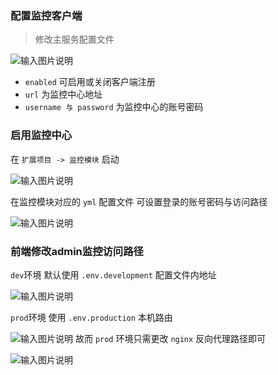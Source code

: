 ### 配置监控客户端

> 修改主服务配置文件

![输入图片说明](https://images.gitee.com/uploads/images/2021/1012/125136_28781454_1766278.png "屏幕截图.png")

* `enabled` 可启用或关闭客户端注册
* `url` 为监控中心地址
* `username 与 password` 为监控中心的账号密码

### 启用监控中心
在 `扩展项目 -> 监控模块` 启动

![输入图片说明](https://images.gitee.com/uploads/images/2021/1012/124911_85311d84_1766278.png "屏幕截图.png")

在监控模块对应的 `yml` 配置文件 可设置登录的账号密码与访问路径

![输入图片说明](https://images.gitee.com/uploads/images/2021/1012/125625_47e77f89_1766278.png "屏幕截图.png")

### 前端修改admin监控访问路径
`dev`环境 默认使用 `.env.development` 配置文件内地址

![输入图片说明](https://images.gitee.com/uploads/images/2021/1012/130306_65499b87_1766278.png "屏幕截图.png")

`prod`环境 使用 `.env.production` 本机路由

![输入图片说明](https://images.gitee.com/uploads/images/2021/1012/130418_446f169b_1766278.png "屏幕截图.png")
故而 `prod` 环境只需更改 `nginx` 反向代理路径即可

![输入图片说明](https://images.gitee.com/uploads/images/2021/1012/130511_54e91692_1766278.png "屏幕截图.png")
